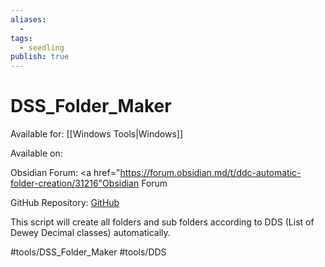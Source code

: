 ```yaml
---
aliases:
  -
tags: 
  - seedling
publish: true
---
```


# DSS_Folder_Maker

Available for: [[Windows Tools|Windows]]

Available on: 

  Obsidian Forum: <a href="https://forum.obsidian.md/t/ddc-automatic-folder-creation/31216"Obsidian Forum</a>
  
  GitHub Repository: <a href="https://github.com/llZektorll/DDC-Folder-Maker">GitHub</a>

This script will create all folders and sub folders according to DDS (List of Dewey Decimal classes) automatically.

#tools/DSS_Folder_Maker #tools/DDS
